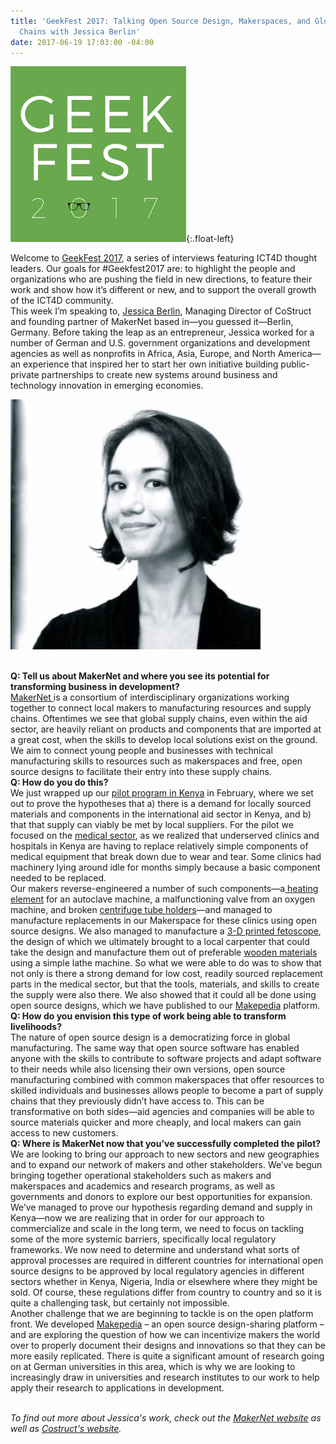 ```yaml
---
title: 'GeekFest 2017: Talking Open Source Design, Makerspaces, and Global Supply
  Chains with Jessica Berlin'
date: 2017-06-19 17:03:00 -04:00
---
```


![geek fest logo](/uploads/geek%20fest%20smallest.jpg?download){:.float-left}

Welcome to [GeekFest 2017](https://dai-global-digital.com/tags/?tag=geekfest-2017), a series of interviews featuring ICT4D thought leaders. Our goals for #Geekfest2017 are: to highlight the people and organizations who are pushing the field in new directions, to feature their work and show how it’s different or new, and to support the overall growth of the ICT4D community.
\
This week I’m speaking to, [Jessica Berlin](https://www.linkedin.com/in/berlinjessica/?ppe=1), Managing Director of CoStruct and founding partner of MakerNet based in—you guessed it—Berlin, Germany. Before taking the leap as an entrepreneur, Jessica worked for a number of German and U.S. government organizations and development agencies as well as nonprofits in Africa, Asia, Europe, and North America—an experience that inspired her to start her own initiative building public-private partnerships to create new systems around business and technology innovation in emerging economies.

<!--more-->
![jessica berlin.jpg](/uploads/jessica%20berlin.jpg)

\
**Q: Tell us about MakerNet and where you see its potential for transforming business in development?**
\
[MakerNet ](http://www.makernet.global/)is a consortium of interdisciplinary organizations working together to connect local makers to manufacturing resources and supply chains. Oftentimes we see that global supply chains, even within the aid sector, are heavily reliant on products and components that are imported at a great cost, when the skills to develop local solutions exist on the ground. We aim to connect young people and businesses with technical manufacturing skills to resources such as makerspaces and free, open source designs to facilitate their entry into these supply chains.
\
**Q: How do you do this?**
\
We just wrapped up our [pilot program in Kenya](http://www.makernet.global/blog/2016/10/27/makernet-in-nairobi) in February, where we set out to prove the hypotheses that a) there is a demand for locally sourced materials and components in the international aid sector in Kenya, and b) that that supply can viably be met by local suppliers. For the pilot we focused on the [medical sector](http://www.gearbox.co.ke/blog/2017/2/13/makernet-event), as we realized that underserved clinics and hospitals in Kenya are having to replace relatively simple components of medical equipment that break down due to wear and tear. Some clinics had machinery lying around idle for months simply because a basic component needed to be replaced.
\
Our makers reverse-engineered a number of such components—a[ heating element](http://movement.makepedia.org/tools/autoclave-repair-replace-heating-element) for an autoclave machine, a malfunctioning valve from an oxygen machine, and broken [centrifuge tube holders](http://movement.makepedia.org/tools/centrifuge-spare-part-tube-holders)—and managed to manufacture replacements in our Makerspace for these clinics using open source designs. We also managed to manufacture a [3-D printed fetoscope](http://movement.makepedia.org/tools/3d-printed-fetoscope), the design of which we ultimately brought to a local carpenter that could take the design and manufacture them out of preferable [wooden materials](http://movement.makepedia.org/tools/wooden-fetoscope) using a simple lathe machine. So what we were able to do was to show that not only is there a strong demand for low cost, readily sourced replacement parts in the medical sector, but that the tools, materials, and skills to create the supply were also there. We also showed that it could all be done using open source designs, which we have published to our [Makepedia](http://makepedia.org/) platform.
\
**Q: How do you envision this type of work being able to transform livelihoods?**
\
The nature of open source design is a democratizing force in global manufacturing. The same way that open source software has enabled anyone with the skills to contribute to software projects and adapt software to their needs while also licensing their own versions, open source manufacturing combined with common makerspaces that offer resources to skilled individuals and businesses allows people to become a part of supply chains that they previously didn’t have access to. This can be transformative on both sides—aid agencies and companies will be able to source materials quicker and more cheaply, and local makers can gain access to new customers.
\
**Q: Where is MakerNet now that you’ve successfully completed the pilot?**
\
We are looking to bring our approach to new sectors and new geographies and to expand our network of makers and other stakeholders. We’ve begun bringing together operational stakeholders such as makers and makerspaces and academics and research programs, as well as governments and donors to explore our best opportunities for expansion. We’ve managed to prove our hypothesis regarding demand and supply in Kenya—now we are realizing that in order for our approach to commercialize and scale in the long term, we need to focus on tackling some of the more systemic barriers, specifically local regulatory frameworks. We now need to determine and understand what sorts of approval processes are required in different countries for international open source designs to be approved by local regulatory agencies in different sectors whether in Kenya, Nigeria, India or elsewhere where they might be sold. Of course, these regulations differ from country to country and so it is quite a challenging task, but certainly not impossible.
\
Another challenge that we are beginning to tackle is on the open platform front. We developed [Makepedia](http://makepedia.org/) – an open source design-sharing platform – and are exploring the question of how we can incentivize makers the world over to properly document their designs and innovations so that they can be more easily replicated. There is quite a significant amount of research going on at German universities in this area, which is why we are looking to increasingly draw in universities and research institutes to our work to help apply their research to applications in development.

\
*To find out more about Jessica's work, check out the [MakerNet website](http://www.makernet.global/) as well as [Costruct's website](http://www.costruct.co/).*